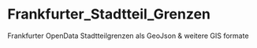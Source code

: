 # Frankfurter_Stadtteil_Grenzen
Frankfurter OpenData Stadtteilgrenzen als GeoJson &amp; weitere GIS formate
